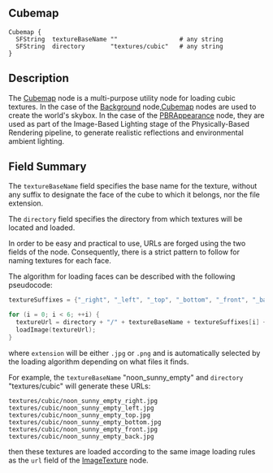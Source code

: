## Cubemap

```
Cubemap {
  SFString  textureBaseName ""                 # any string
  SFString  directory       "textures/cubic"   # any string
}
```

## Description

The [Cubemap](#cubemap) node is a multi-purpose utility node for loading cubic textures.
In the case of the [Background](background.md) node,[Cubemap](#cubemap) nodes are used to create the world's skybox.
In the case of the [PBRAppearance](pbrappearance.md) node, they are used as part of the Image-Based Lighting stage of the Physically-Based Rendering pipeline, to generate realistic reflections and environmental ambient lighting.



## Field Summary

The `textureBaseName` field specifies the base name for the texture, without any suffix to designate the face of the cube to which it belongs, nor the file extension.

The `directory` field specifies the directory from which textures will be located and loaded.

In order to be easy and practical to use, URLs are forged using the two fields of the node.
Consequently, there is a strict pattern to follow for naming textures for each face.

The algorithm for loading faces can be described with the following pseudocode:

```cpp
textureSuffixes = {"_right", "_left", "_top", "_bottom", "_front", "_back"};

for (i = 0; i < 6; ++i) {
  textureUrl = directory + "/" + textureBaseName + textureSuffixes[i] + extension;
  loadImage(textureUrl);
}

```
where `extension` will be either `.jpg` or `.png` and is automatically selected by the loading algorithm depending on what files it finds.

For example, the `textureBaseName` "noon_sunny_empty" and `directory` "textures/cubic" will generate these URLs:

```
textures/cubic/noon_sunny_empty_right.jpg
textures/cubic/noon_sunny_empty_left.jpg
textures/cubic/noon_sunny_empty_top.jpg
textures/cubic/noon_sunny_empty_bottom.jpg
textures/cubic/noon_sunny_empty_front.jpg
textures/cubic/noon_sunny_empty_back.jpg
```

then these textures are loaded according to the same image loading rules as the `url` field of the [ImageTexture](imagetexture.md#search-rule-of-the-texture-path) node.

